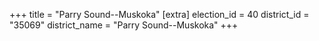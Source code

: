 +++
title = "Parry Sound--Muskoka"
[extra]
election_id = 40
district_id = "35069"
district_name = "Parry Sound--Muskoka"
+++
